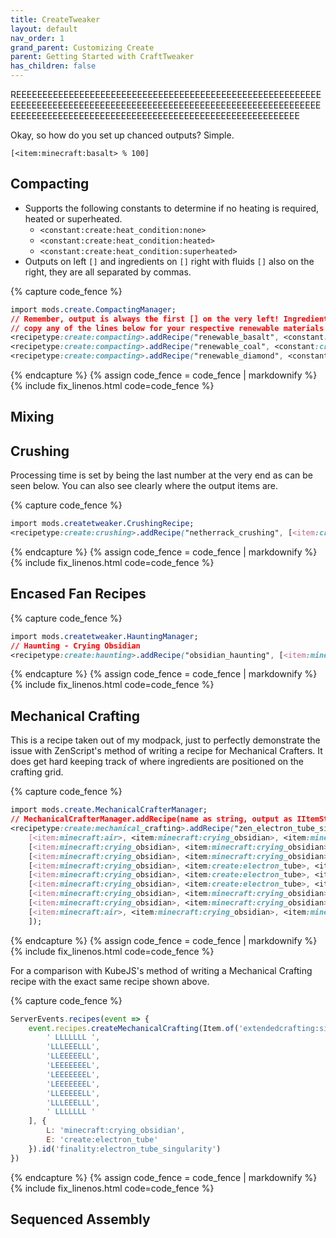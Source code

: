 ```yaml
---
title: CreateTweaker
layout: default
nav_order: 1
grand_parent: Customizing Create
parent: Getting Started with CraftTweaker
has_children: false
---
```


REEEEEEEEEEEEEEEEEEEEEEEEEEEEEEEEEEEEEEEEEEEEEEEEEEEEEEEEEEEEEEEEEEEEEEEEEEEEEEEEEEEEEEEEEEEEEEEEEEEEEEEEEEEEEEEEEEEEEEEEEEEEEEEEEEEEEEEEEEEEEEEEEEEEEEEEEEEEEEEEEEEEEEEEEEEE

Okay, so how do you set up chanced outputs? Simple.

`[<item:minecraft:basalt> % 100]`


## Compacting

- Supports the following constants to determine if no heating is required, heated or superheated.
  - `<constant:create:heat_condition:none>`
  - `<constant:create:heat_condition:heated>`
  - `<constant:create:heat_condition:superheated>`
- Outputs on left `[]` and ingredients on `[]` right with fluids `[]` also on the right, they are all separated by commas.

{% capture code_fence %}
```css
import mods.create.CompactingManager;
// Remember, output is always the first [] on the very left! Ingredients are grouped on the right side.
// copy any of the lines below for your respective renewable materials
<recipetype:create:compacting>.addRecipe("renewable_basalt", <constant:create:heat_condition:none>, [<item:minecraft:basalt> % 100], [<item:minecraft:blue_ice> * 1], [<fluid:minecraft:lava> * 500], 100);
<recipetype:create:compacting>.addRecipe("renewable_coal", <constant:create:heat_condition:heated>, [<item:minecraft:coal>], [<item:minecraft:dried_kelp_block> * 9], [<fluid:minecraft:lava> * 25]);
<recipetype:create:compacting>.addRecipe("renewable_diamond", <constant:create:heat_condition:superheated>, [<item:minecraft:diamond>], [<item:minecraft:coal_block> * 9], [<fluid:minecraft:lava> * 1000]);
```
{% endcapture %}
{% assign code_fence = code_fence | markdownify %}
{% include fix_linenos.html code=code_fence %}

## Mixing

## Crushing
Processing time is set by being the last number at the very end as can be seen below. You can also see clearly where the output items are.

{% capture code_fence %}
```css
import mods.createtweaker.CrushingRecipe;
<recipetype:create:crushing>.addRecipe("netherrack_crushing", [<item:create:cinder_flour>, <item:create:cinder_flour> % 50, <item:minecraft:netherite_scrap> % 0.002], <item:minecraft:netherrack>, 250);
```
{% endcapture %}
{% assign code_fence = code_fence | markdownify %}
{% include fix_linenos.html code=code_fence %}

## Encased Fan Recipes

{% capture code_fence %}
```css
import mods.createtweaker.HauntingManager;
// Haunting - Crying Obsidian
<recipetype:create:haunting>.addRecipe("obsidian_haunting", [<item:minecraft:crying_obsidian>], <item:minecraft:obsidian>);
```
{% endcapture %}
{% assign code_fence = code_fence | markdownify %}
{% include fix_linenos.html code=code_fence %}

## Mechanical Crafting
This is a recipe taken out of my modpack, just to perfectly demonstrate the issue with ZenScript's method of writing a recipe for Mechanical Crafters. It does get hard keeping track of where ingredients are positioned on the crafting grid.

{% capture code_fence %}
```css
import mods.create.MechanicalCrafterManager;
// MechanicalCrafterManager.addRecipe(name as string, output as IItemStack, ingredients as IIngredient[][]) as void
<recipetype:create:mechanical_crafting>.addRecipe("zen_electron_tube_singularity", (<item:extendedcrafting:singularity>.withTag({Id: "extendedcrafting:electron_tube"}) * 1), [
    [<item:minecraft:air>, <item:minecraft:crying_obsidian>, <item:minecraft:crying_obsidian>, <item:minecraft:crying_obsidian>, <item:minecraft:crying_obsidian>, <item:minecraft:crying_obsidian>, <item:minecraft:crying_obsidian>, <item:minecraft:crying_obsidian>, <item:minecraft:air>], 
    [<item:minecraft:crying_obsidian>, <item:minecraft:crying_obsidian>, <item:minecraft:crying_obsidian>, <item:create:electron_tube>, <item:create:electron_tube>, <item:create:electron_tube>, <item:minecraft:crying_obsidian>, <item:minecraft:crying_obsidian>, <item:minecraft:crying_obsidian>], 
    [<item:minecraft:crying_obsidian>, <item:minecraft:crying_obsidian>, <item:create:electron_tube>, <item:create:electron_tube>, <item:create:electron_tube>, <item:create:electron_tube>, <item:create:electron_tube>, <item:minecraft:crying_obsidian>, <item:minecraft:crying_obsidian>],
    [<item:minecraft:crying_obsidian>, <item:create:electron_tube>, <item:create:electron_tube>, <item:create:electron_tube>, <item:create:electron_tube>, <item:create:electron_tube>, <item:create:electron_tube>, <item:create:electron_tube>, <item:minecraft:crying_obsidian>,],
    [<item:minecraft:crying_obsidian>, <item:create:electron_tube>, <item:create:electron_tube>, <item:create:electron_tube>, <item:create:electron_tube>, <item:create:electron_tube>, <item:create:electron_tube>, <item:create:electron_tube>, <item:minecraft:crying_obsidian>,],
    [<item:minecraft:crying_obsidian>, <item:create:electron_tube>, <item:create:electron_tube>, <item:create:electron_tube>, <item:create:electron_tube>, <item:create:electron_tube>, <item:create:electron_tube>, <item:create:electron_tube>, <item:minecraft:crying_obsidian>,],
    [<item:minecraft:crying_obsidian>, <item:minecraft:crying_obsidian>, <item:create:electron_tube>, <item:create:electron_tube>, <item:create:electron_tube>, <item:create:electron_tube>, <item:create:electron_tube>, <item:minecraft:crying_obsidian>, <item:minecraft:crying_obsidian>],
    [<item:minecraft:crying_obsidian>, <item:minecraft:crying_obsidian>, <item:minecraft:crying_obsidian>, <item:create:electron_tube>, <item:create:electron_tube>, <item:create:electron_tube>, <item:minecraft:crying_obsidian>, <item:minecraft:crying_obsidian>, <item:minecraft:crying_obsidian>], 
    [<item:minecraft:air>, <item:minecraft:crying_obsidian>, <item:minecraft:crying_obsidian>, <item:minecraft:crying_obsidian>, <item:minecraft:crying_obsidian>, <item:minecraft:crying_obsidian>, <item:minecraft:crying_obsidian>, <item:minecraft:crying_obsidian>, <item:minecraft:air>], 
    ]);
```
{% endcapture %}
{% assign code_fence = code_fence | markdownify %}
{% include fix_linenos.html code=code_fence %}

For a comparison with KubeJS's method of writing a Mechanical Crafting recipe with the exact same recipe shown above.

{% capture code_fence %}
```js
ServerEvents.recipes(event => {
    event.recipes.createMechanicalCrafting(Item.of('extendedcrafting:singularity', '{Id:"extendedcrafting:electron_tube"}'), [
        ' LLLLLLL ',
        'LLLEEELLL',
        'LLEEEEELL',
        'LEEEEEEEL',
        'LEEEEEEEL',
        'LEEEEEEEL',
        'LLEEEEELL',
        'LLLEEELLL',
        ' LLLLLLL '
    ], {
        L: 'minecraft:crying_obsidian',
        E: 'create:electron_tube'
    }).id('finality:electron_tube_singularity')
})
```
{% endcapture %}
{% assign code_fence = code_fence | markdownify %}
{% include fix_linenos.html code=code_fence %}

## Sequenced Assembly